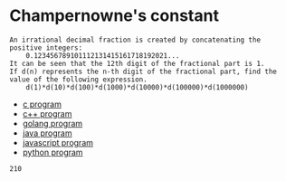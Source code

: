 # Champernowne's constant

```
An irrational decimal fraction is created by concatenating the positive integers:
    0.123456789101112131415161718192021...
It can be seen that the 12th digit of the fractional part is 1.
If d(n) represents the n-th digit of the fractional part, find the value of the following expression.
    d(1)*d(10)*d(100)*d(1000)*d(10000)*d(100000)*d(1000000)
```

* [c program](Problem040.c)
* [c++ program](Problem040.cpp)
* [golang program](Problem040.go)
* [java program](Problem040.java)
* [javascript program](Problem040.js)
* [python program](Problem040.py)

```
210
```
